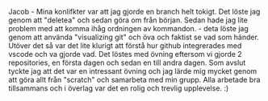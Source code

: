 Jacob - 
Mina konlifkter var att jag gjorde en branch helt tokigt. Det löste jag genom att "deletea" och sedan göra om från början. 
Sedan hade jag lite problem med att komma ihåg ordningen av kommandon. - deta löste jag genom att använda "visualizing git" och öva och faktist se vad som händer. 
Utöver det så var det lite klurigt att förstå hur github integrerades med vscode och va gjorde vad. Det löstes med övning eftersom vi gjorde 2 repositories, en första dagen och sedan en till andra dagen.
Som avslut tyckte jag att det var en intressant övning och jag lärde mig mycket genom att göra allt från "scratch" och samarbeta med min grupp. Alla arbetade bra tillsammans och i överlag var det en rolig och trevlig upplevelse. :)
